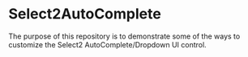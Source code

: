 # Select2AutoComplete
The purpose of this repository is to demonstrate some of the ways to customize the Select2 AutoComplete/Dropdown UI control.
